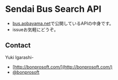 ﻿Sendai Bus Search API
===
* [bus.aobayama.net](http://bus.aobayama.net)で公開しているAPIの中身です。
* issueお気軽にどうぞ。

Contact
---
Yuki Igarashi-
* [http://bonprosoft.com/](http://bonprosoft.com/)
* [@bonprosoft](https://twitter.com/bonprosoft)
